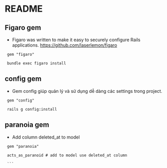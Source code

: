 # README

## Figaro gem
- Figaro was written to make it easy to securely configure Rails applications.
 https://github.com/laserlemon/figaro
 ```
  gem "figaro"

  bundle exec figaro install
 ```

 ## config gem
 - Gem config giúp quản lý và sử dụng dễ dàng các settings trong project.

  ```
   gem "config"

   rails g config:install
  ```

  ## paranoia gem
  - Add column deleted_at to model
   ```
    gem "paranoia"

    acts_as_paranoid # add to model use deleted_at column

    ```
